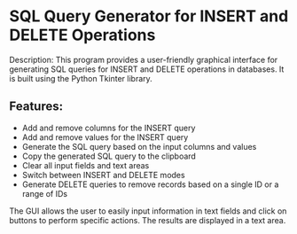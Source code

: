 # SQL Query Generator for INSERT and DELETE Operations

Description: This program provides a user-friendly graphical interface for generating SQL queries for INSERT and DELETE operations in databases. It is built using the Python Tkinter library.

## Features:

- Add and remove columns for the INSERT query
- Add and remove values for the INSERT query
- Generate the SQL query based on the input columns and values
- Copy the generated SQL query to the clipboard
- Clear all input fields and text areas
- Switch between INSERT and DELETE modes
- Generate DELETE queries to remove records based on a single ID or a range of IDs

The GUI allows the user to easily input information in text fields and click on buttons to perform specific actions. The results are displayed in a text area.
